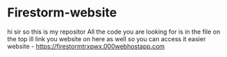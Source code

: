 # Firestorm-website
hi sir so this is my repositor
All the code you are looking for is in the file on the top
ill link you website on here as well so you can access it easier 
website - https://firestormtrxpwx.000webhostapp.com
